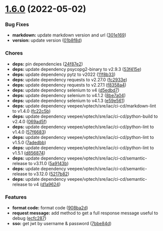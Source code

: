 # [1.6.0](https://git.vptech.eu/veepee/vptech/qa/quality-toolkit/compare/1.5.0...1.6.0) (2022-05-02)


### Bug Fixes

* **markdown:** update markdown version and url ([301e169](https://git.vptech.eu/veepee/vptech/qa/quality-toolkit/commit/301e1694412fdb5bec2a29e0120a485c9dd3078c))
* **version:** update version ([01b8f8d](https://git.vptech.eu/veepee/vptech/qa/quality-toolkit/commit/01b8f8da6732d1523a890e1e6e3fbde5798853f2))


### Chores

* **deps:** pin dependencies ([24f87e2](https://git.vptech.eu/veepee/vptech/qa/quality-toolkit/commit/24f87e2d3136fa334cf693ca11d22a93e2a3fd83))
* **deps:** update dependency psycopg2-binary to v2.9.3 ([53f415e](https://git.vptech.eu/veepee/vptech/qa/quality-toolkit/commit/53f415e8594bd3c804da1e7363a6457e60552a65))
* **deps:** update dependency pytz to v2022 ([11f8b33](https://git.vptech.eu/veepee/vptech/qa/quality-toolkit/commit/11f8b3306fcc357d23a0fba1cd45d21c98585846))
* **deps:** update dependency requests to v2.27.0 ([fc2933e](https://git.vptech.eu/veepee/vptech/qa/quality-toolkit/commit/fc2933e7e74fc2236fda757c96dac5b6b84e0398))
* **deps:** update dependency requests to v2.27.1 ([f8358a4](https://git.vptech.eu/veepee/vptech/qa/quality-toolkit/commit/f8358a4304f682d557c5df3b2593e8954f1672d1))
* **deps:** update dependency selenium to v4 ([d5edbd7](https://git.vptech.eu/veepee/vptech/qa/quality-toolkit/commit/d5edbd79e7ae4a1083d8839b2e872ac20d6fa04b))
* **deps:** update dependency selenium to v4.1.2 ([8be7a04](https://git.vptech.eu/veepee/vptech/qa/quality-toolkit/commit/8be7a0429fc234d14fe9573ea0ed215eb76fc76a))
* **deps:** update dependency selenium to v4.1.3 ([e59e561](https://git.vptech.eu/veepee/vptech/qa/quality-toolkit/commit/e59e561893c7a2086db1e89fcb76344ee16cd37f))
* **deps:** update dependency veepee/vptech/sre/iac/ci-cd/markdown-lint to v1.4.0 ([fc22c5b](https://git.vptech.eu/veepee/vptech/qa/quality-toolkit/commit/fc22c5bd187c523e69089eada87b7b08b39c2aca))
* **deps:** update dependency veepee/vptech/sre/iac/ci-cd/python-build to v2.4.0 ([069ad5f](https://git.vptech.eu/veepee/vptech/qa/quality-toolkit/commit/069ad5f2f2c90dfa44e1fc0fa75d3f8b3d133cde))
* **deps:** update dependency veepee/vptech/sre/iac/ci-cd/python-lint to v1.4.0 ([57f6683](https://git.vptech.eu/veepee/vptech/qa/quality-toolkit/commit/57f6683e714d8d8634418cc9c52c1beac7f6f123))
* **deps:** update dependency veepee/vptech/sre/iac/ci-cd/python-lint to v1.5.0 ([7adedbb](https://git.vptech.eu/veepee/vptech/qa/quality-toolkit/commit/7adedbb7ebe0bbb291cb49edbdaaac5d87cb36fb))
* **deps:** update dependency veepee/vptech/sre/iac/ci-cd/python-lint to v1.5.1 ([d856874](https://git.vptech.eu/veepee/vptech/qa/quality-toolkit/commit/d856874e1228bd8831c78f3e48a1b3f35f1c02f2))
* **deps:** update dependency veepee/vptech/sre/iac/ci-cd/semantic-release to v3.11.0 ([5a9143b](https://git.vptech.eu/veepee/vptech/qa/quality-toolkit/commit/5a9143bfb6ce1b68f50deeb17048aa93b1262500))
* **deps:** update dependency veepee/vptech/sre/iac/ci-cd/semantic-release to v3.12.0 ([5217b82](https://git.vptech.eu/veepee/vptech/qa/quality-toolkit/commit/5217b82fe87d7e91ff0f67a77c75998b45f01b35))
* **deps:** update dependency veepee/vptech/sre/iac/ci-cd/semantic-release to v4 ([d1a9624](https://git.vptech.eu/veepee/vptech/qa/quality-toolkit/commit/d1a9624d6ba6d0669d598eeb3c1f2b2fce8dee3e))


### Features

* **format code:** format code ([908ba2d](https://git.vptech.eu/veepee/vptech/qa/quality-toolkit/commit/908ba2dab62c9cf8567f19a4b212f86df9168ff9))
* **request message:** add method to get a full response message useful to debug ([ecfc287](https://git.vptech.eu/veepee/vptech/qa/quality-toolkit/commit/ecfc287a8dc420297add3364b4e912e810b5432d))
* **sso:** get jwt by username & password ([7bbe84d](https://git.vptech.eu/veepee/vptech/qa/quality-toolkit/commit/7bbe84dae27422011480fc78d2d41e874ee0e312))
